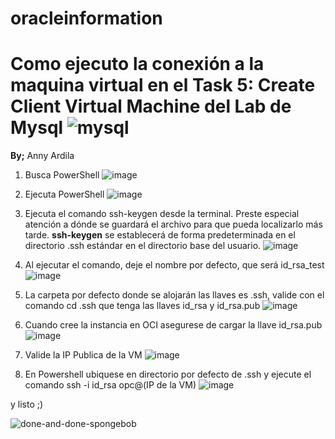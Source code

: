 # oracleinformation

# Como ejecuto la conexión a la maquina virtual en el Task 5: Create Client Virtual Machine del Lab de Mysql ![mysql](https://user-images.githubusercontent.com/57542602/132622001-45762a22-8256-433e-8d0a-e565035bbcaa.png)
**By;** Anny Ardila

1. Busca PowerShell 
![image](https://user-images.githubusercontent.com/57542602/132620328-365595ec-8fa9-4738-8ac5-7f8b6c5bac11.png)

2. Ejecuta PowerShell
![image](https://user-images.githubusercontent.com/57542602/132620420-9b53c80d-fa88-4f65-b301-7b4fc857b5f3.png)

3. Ejecuta el comando ssh-keygen desde la terminal. Preste especial atención a dónde se guardará el archivo para que pueda localizarlo más tarde. 
**ssh-keygen** se establecerá de forma predeterminada en el directorio .ssh estándar en el directorio base del usuario. 
![image](https://user-images.githubusercontent.com/57542602/132620588-3baea9b6-8358-445b-9439-7d769edea0a4.png)

4. Al ejecutar el comando, deje el nombre por defecto, que será id_rsa_test 
![image](https://user-images.githubusercontent.com/57542602/132620816-7cf98d92-ff79-41d0-97f5-50e8c419db16.png)

5. La carpeta por defecto donde se alojarán las llaves es .ssh, valide con el comando cd .ssh que tenga las llaves id_rsa y id_rsa.pub
 ![image](https://user-images.githubusercontent.com/57542602/132620915-8651907b-729e-4a21-9daf-b7cda4c1ee15.png)
 
6. Cuando cree la instancia en OCI asegurese de cargar la llave id_rsa.pub
![image](https://user-images.githubusercontent.com/57542602/132621200-692b6060-6cd7-45c9-8d36-a9b8684af38a.png)

7. Valide la IP Publica de la VM 
![image](https://user-images.githubusercontent.com/57542602/132621406-74330836-2b6d-44a4-9e18-9da082707161.png)

8. En Powershell ubiquese en directorio por defecto de .ssh y ejecute el comando ssh -i id_rsa opc@(IP de la VM)
![image](https://user-images.githubusercontent.com/57542602/132621513-0b6bfa8f-688f-4b9b-83e2-f0ee093b7a71.png)

y listo ;) 

![done-and-done-spongebob](https://user-images.githubusercontent.com/57542602/132621726-59351e0f-3930-4ba8-b170-d031da3b1c8f.gif)




